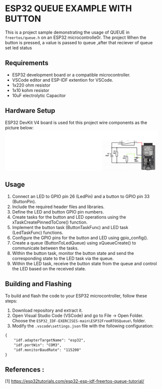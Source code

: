 # ESP32 QUEUE EXAMPLE WITH BUTTON

This is a project sample demonstrating the usage of QUEUE in `freertos/queue.h` on an ESP32 microcontrolle0r.
The project When the button is pressed, a value is passed to queue ,after that reciever of queue set led status

## Requirements

- ESP32 development board or a compatible microcontroller.
- VSCode editor and ESP-IDF extention for VSCode.
- 1x220 ohm resistor
- 1x10 kohm resistor
- 10uF electrolytic Capacitor
## Hardware Setup
ESP32 DevKit V4 board is used fot this project wire components as the picture below:
![alt text](BT1.png)
## Usage

1. Connect an LED to GPIO pin 26 (LedPin) and a button to GPIO pin 33 (ButtonPin).
2. Include the required header files and libraries.
3. Define the LED and button GPIO pin numbers.
4. Create tasks for the button and LED operations using the xTaskCreatePinnedToCore() function.
5. Implement the button task (ButtonTaskFunc) and LED task (LedTaskFunc) functions.
6. Configure the GPIO pins for the button and LED using gpio_config().
7. Create a queue (ButtonToLedQueue) using xQueueCreate() to communicate between the tasks.
8. Within the button task, monitor the button state and send the corresponding state to the LED task via the queue.
9. Within the LED task, receive the button state from the queue and control the LED based on the received state.


## Building and Flashing

To build and flash the code to your ESP32 microcontroller, follow these steps:

1. Download repository and extract it. 
2. Open Visual Studio Code (VSCode) and go to File → Open Folder. Choose the `ESP32_IDF-EXERCISES-main\ESP32FreeRTOSQueue\`  folder.
3. Modify the `.vscode\settings.json` file with the following configuration:
```
{
    "idf.adapterTargetName": "esp32",
    "idf.portWin": "COM3",
    "idf.monitorBaudRate": "115200"
}
```
## References :

[1] https://esp32tutorials.com/esp32-esp-idf-freertos-queue-tutorial/
